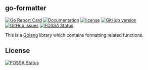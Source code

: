 ## go-formatter

[![Go Report Card](https://goreportcard.com/badge/github.com/pieterclaerhout/go-formatter)](https://goreportcard.com/report/github.com/pieterclaerhout/go-formatter)
[![Documentation](https://godoc.org/github.com/pieterclaerhout/go-formatter?status.svg)](http://godoc.org/github.com/pieterclaerhout/go-formatter)
[![license](https://img.shields.io/badge/license-Apache%20v2-orange.svg)](https://github.com/pieterclaerhout/go-formatter/raw/master/LICENSE)
[![GitHub version](https://badge.fury.io/gh/pieterclaerhout%2Fgo-formatter.svg)](https://badge.fury.io/gh/pieterclaerhout%2Fgo-formatter)
[![GitHub issues](https://img.shields.io/github/issues/pieterclaerhout/go-formatter.svg)](https://github.com/pieterclaerhout/go-formatter/issues)
[![FOSSA Status](https://app.fossa.io/api/projects/git%2Bgithub.com%2Fpieterclaerhout%2Fgo-formatter.svg?type=shield)](https://app.fossa.io/projects/git%2Bgithub.com%2Fpieterclaerhout%2Fgo-formatter?ref=badge_shield)

This is a [Golang](https://golang.org) library which contains formatting related functions.


## License
[![FOSSA Status](https://app.fossa.io/api/projects/git%2Bgithub.com%2Fpieterclaerhout%2Fgo-formatter.svg?type=large)](https://app.fossa.io/projects/git%2Bgithub.com%2Fpieterclaerhout%2Fgo-formatter?ref=badge_large)